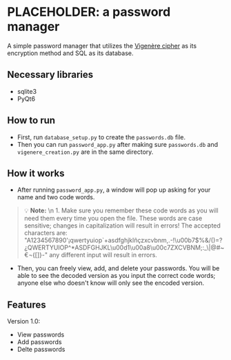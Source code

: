 # PLACEHOLDER: a password manager
A simple password manager that utilizes the [Vigenère cipher](https://en.wikipedia.org/wiki/Vigen%C3%A8re_cipher) as its encryption method and SQL as its database.

## Necessary libraries
- sqlite3
- PyQt6

## How to run
- First, run `database_setup.py` to create the `passwords.db` file.
- Then you can run `password_app.py` after making sure `passwords.db` and `vigenere_creation.py` are in the same directory.

## How it works

- After running `password_app.py`, a window will pop up asking for your name and two code words.
> 💡 **Note:**
> \n 1. Make sure you remember these code words as you will need them every time you open the file.
> These words are case sensitive; changes in capitalization will result in errors!
> The accepted characters are: "A1234567890'¡qwertyuiop`+asdfghjklñçzxcvbnm,.-!\u00b7$%&/()=?¿QWERTYUIOP^*ASDFGHJKL\u00d1\u00a8\u00c7ZXCVBNM;:_\\|@#~€¬{[]}-" any different input will result in errors.
- Then, you can freely view, add, and delete your passwords. You will be able to see the decoded version as you input the correct code words; anyone else who doesn't know will only see the encoded version.

## Features
Version 1.0:
- View passwords
- Add passwords
- Delte passwords
